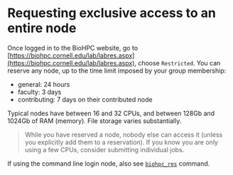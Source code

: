 # Requesting exclusive access to an entire node

Once logged in to the BioHPC website, go to [https://biohpc.cornell.edu/lab/labres.aspx](https://biohpc.cornell.edu/lab/labres.aspx), choose `Restricted`. You can reserve any node, up to the time limit imposed by your group membership:

- general: 24 hours
- faculty: 3 days
- contributing: 7 days on their contributed node

Typical nodes have between 16 and 32 CPUs, and between 128Gb and 1024Gb of RAM (memory). File storage varies substantially.

> While you have reserved a node, nobody else can access it (unless you explicitly add them to a reservation). If you know you are only using a few CPUs, consider submitting individual jobs.

If using the command line login node, also see [`biohpc_res`](biohpcres) command.
